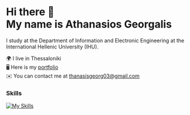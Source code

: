 <h1>Hi there 👋 <br>My name is Athanasios Georgalis</h1>

I study at the Department of Information and Electronic Engineering at the International Hellenic University (IHU).

🌍 I live in Thessaloniki<br>
🖥️ Here is my <a href="https://thanasisgeorg.github.io/my_portfolio/" target="_blank">portfolio</a><br>
✉️ You can contact me at <a>thanasisgeorg03@gmail.com</a>

### Skills

[![My Skills](https://skillicons.dev/icons?i=c,java,html,css,js,arduino)](https://skillicons.dev)
